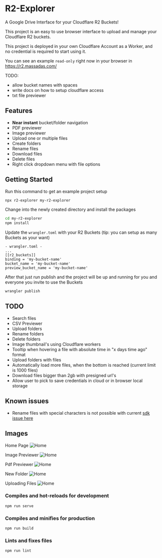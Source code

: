 # R2-Explorer

A Google Drive Interface for your Cloudflare R2 Buckets!

This project is an easy to use browser interface to upload and manage your Cloudflare R2 buckets.

This project is deployed in your own Cloudflare Account as a Worker, and no credential is required to start using it.

You can see an example `read-only` right now in your browser in https://r2.massadas.com/

TODO:
- allow bucket names with spaces
- write docs on how to setup cloudflare access
- txt file previewer

## Features

- **Near instant** bucket/folder navigation
- PDF previewer
- Image previewer
- Upload one or multiple files
- Create folders
- Rename files
- Download files
- Delete files
- Right click dropdown menu with file options

## Getting Started

Run this command to get an example project setup

```bash
npx r2-explorer my-r2-explorer
```

Change into the newly created directory and install the packages

```bash
cd my-r2-explorer
npm install
```

Update the `wrangler.toml` with your R2 Buckets (tip: you can setup as many Buckets as your want)

```
- wrangler.toml -
...
[[r2_buckets]]
binding = 'my-bucket-name'
bucket_name = 'my-bucket-name'
preview_bucket_name = 'my-bucket-name'
```

After that just run publish and the project will be up and running for you and everyone you invite to use the Buckets

```bash
wrangler publish
```

## TODO

- Search files
- CSV Previewer
- Upload folders
- Rename folders
- Delete folders
- Image thumbnail's using Cloudflare workers
- Tooltip when hovering a file with absolute time in "x days time ago" format
- Upload folders with files
- Automatically load more files, when the bottom is reached (current limit is 1000 files)
- Download files bigger than 2gb with presigned url's
- Allow user to pick to save credentials in cloud or in browser local storage

## Known issues

- Rename files with special characters is not possible with current [sdk issue here](https://github.com/aws/aws-sdk-js/issues/1949)

## Images

Home Page
![Home](https://github.com/G4brym/R2-Explorer/raw/master/docs/images/home.png)

Image Previewer
![Home](https://github.com/G4brym/R2-Explorer/raw/master/docs/images/image-preview.png)

Pdf Previewer
![Home](https://github.com/G4brym/R2-Explorer/raw/master/docs/images/pdf-preview.png)

New Folder
![Home](https://github.com/G4brym/R2-Explorer/raw/master/docs/images/new-folder.png)

Uploading Files
![Home](https://github.com/G4brym/R2-Explorer/raw/master/docs/images/uploading-files.png)

### Compiles and hot-reloads for development

```
npm run serve
```

### Compiles and minifies for production

```
npm run build
```

### Lints and fixes files

```
npm run lint
```
